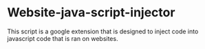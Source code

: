 # Website-java-script-injector
This script is a google extension that is designed to inject code into javascript code that is ran on websites. 
